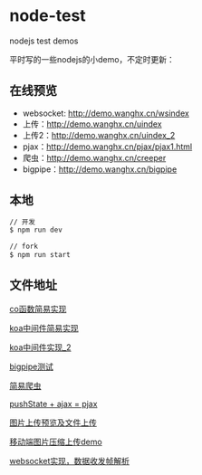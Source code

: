 # node-test
nodejs test demos

平时写的一些nodejs的小demo，不定时更新：

## 在线预览

 - websocket: http://demo.wanghx.cn/wsindex
 - 上传：http://demo.wanghx.cn/uindex
 - 上传2：http://demo.wanghx.cn/uindex_2
 - pjax：http://demo.wanghx.cn/pjax/pjax1.html
 - 爬虫：http://demo.wanghx.cn/creeper
 - bigpipe：http://demo.wanghx.cn/bigpipe

## 本地

```bash
// 开发
$ npm run dev

// fork
$ npm run start
```

## 文件地址

[co函数简易实现](https://github.com/whxaxes/node-test/blob/master/other/myco.js)

[koa中间件简易实现](https://github.com/whxaxes/node-test/blob/master/other/mykoa.js)

[koa中间件实现_2](https://github.com/whxaxes/node-test/blob/master/other/mykoa_2.js)

[bigpipe测试](https://github.com/whxaxes/node-test/tree/master/server/bigpipe)

[简易爬虫](https://github.com/whxaxes/node-test/tree/master/server/creeper)

[pushState + ajax = pjax](https://github.com/whxaxes/node-test/tree/master/server/pjax)

[图片上传预览及文件上传](https://github.com/whxaxes/node-test/tree/master/server/upload)

[移动端图片压缩上传demo](https://github.com/whxaxes/node-test/tree/master/server/upload/index_2.html)

[websocket实现，数据收发帧解析](https://github.com/whxaxes/node-test/tree/master/server/websocket)
